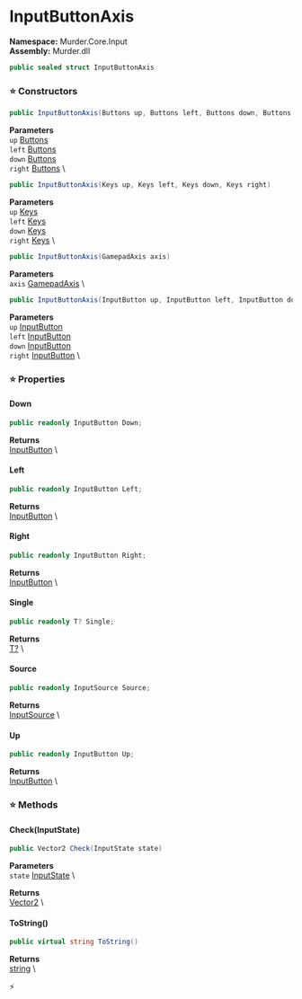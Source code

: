# InputButtonAxis

**Namespace:** Murder.Core.Input \
**Assembly:** Murder.dll

```csharp
public sealed struct InputButtonAxis
```

### ⭐ Constructors
```csharp
public InputButtonAxis(Buttons up, Buttons left, Buttons down, Buttons right)
```

**Parameters** \
`up` [Buttons](https://docs.monogame.net/api/Microsoft.Xna.Framework.Input.Buttons.html) \
`left` [Buttons](https://docs.monogame.net/api/Microsoft.Xna.Framework.Input.Buttons.html) \
`down` [Buttons](https://docs.monogame.net/api/Microsoft.Xna.Framework.Input.Buttons.html) \
`right` [Buttons](https://docs.monogame.net/api/Microsoft.Xna.Framework.Input.Buttons.html) \

```csharp
public InputButtonAxis(Keys up, Keys left, Keys down, Keys right)
```

**Parameters** \
`up` [Keys](https://docs.monogame.net/api/Microsoft.Xna.Framework.Input.Keys.html) \
`left` [Keys](https://docs.monogame.net/api/Microsoft.Xna.Framework.Input.Keys.html) \
`down` [Keys](https://docs.monogame.net/api/Microsoft.Xna.Framework.Input.Keys.html) \
`right` [Keys](https://docs.monogame.net/api/Microsoft.Xna.Framework.Input.Keys.html) \

```csharp
public InputButtonAxis(GamepadAxis axis)
```

**Parameters** \
`axis` [GamepadAxis](../..//Murder/Core/Input/GamepadAxis.html) \

```csharp
public InputButtonAxis(InputButton up, InputButton left, InputButton down, InputButton right)
```

**Parameters** \
`up` [InputButton](../..//Murder/Core/Input/InputButton.html) \
`left` [InputButton](../..//Murder/Core/Input/InputButton.html) \
`down` [InputButton](../..//Murder/Core/Input/InputButton.html) \
`right` [InputButton](../..//Murder/Core/Input/InputButton.html) \

### ⭐ Properties
#### Down
```csharp
public readonly InputButton Down;
```

**Returns** \
[InputButton](../..//Murder/Core/Input/InputButton.html) \
#### Left
```csharp
public readonly InputButton Left;
```

**Returns** \
[InputButton](../..//Murder/Core/Input/InputButton.html) \
#### Right
```csharp
public readonly InputButton Right;
```

**Returns** \
[InputButton](../..//Murder/Core/Input/InputButton.html) \
#### Single
```csharp
public readonly T? Single;
```

**Returns** \
[T?](https://learn.microsoft.com/en-us/dotnet/api/System.Nullable-1?view=net-7.0) \
#### Source
```csharp
public readonly InputSource Source;
```

**Returns** \
[InputSource](../..//Murder/Core/Input/InputSource.html) \
#### Up
```csharp
public readonly InputButton Up;
```

**Returns** \
[InputButton](../..//Murder/Core/Input/InputButton.html) \
### ⭐ Methods
#### Check(InputState)
```csharp
public Vector2 Check(InputState state)
```

**Parameters** \
`state` [InputState](../..//Murder/Core/Input/InputState.html) \

**Returns** \
[Vector2](../..//Murder/Core/Geometry/Vector2.html) \

#### ToString()
```csharp
public virtual string ToString()
```

**Returns** \
[string](https://learn.microsoft.com/en-us/dotnet/api/System.String?view=net-7.0) \



⚡